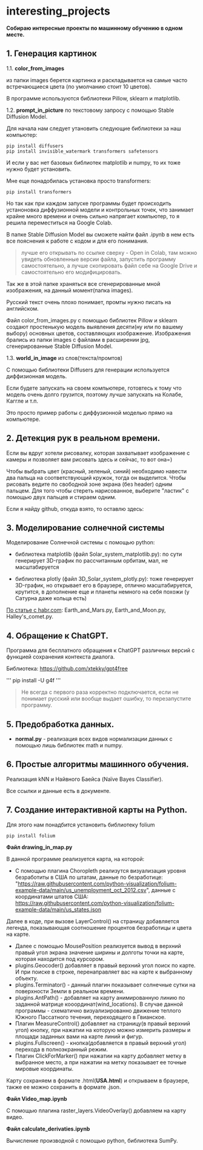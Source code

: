 # interesting_projects

**Собираю интересные проекты по машинному обучению в одном месте.**

## 1. Генерация картинок 

1.1. **color_from_images** 
     
из папки images берется картинка и раскладывается на самые часто встречающиеся цвета (по умолчанию стоит 10 цветов).
 
В программе используются библиотеки Pillow, sklearn и matplotlib.

1.2. **prompt_in_picture** по текстовому запросу с помощью Stable Diffusion Model.

Для начала нам следует утановить следующие библиотеки за наш компьютер:
```
pip install diffusers
pip install invisible_watermark transformers safetensors
```
И если у вас нет базовых библиотек matplotlib и numpy, то их тоже нужно будет установить.

Мне еще понадобилась установка просто transformers:
```
pip install transformers
```

Но так как при каждом запуске программы будет происходить устаноновка диффузионной модели и контрольных точек, что занимает крайне много времени и очень сильно напрягает компьютер, то я решила переместиться на Google Colab.

В папке Stable Diffusion Model вы сможете найти файл .ipynb в нем есть все пояснения к работе с кодом и для его понимания.
>лучше его открывать по ссылке сверху - Open in Colab, там можно увидеть обновленные версии файла, запустить программу самостоятельно, а лучше скопировать файл себе на Google Drive и самостоятельно его модифицировать.
   
Так же в этой папке храняться все сгенерированные мной изображения, на данный момент(папка images).

Русский текст очень плохо понимает, промты нужно писать на английском.

Файл color_from_images.py с помощью библиотек Pillow и sklearn создают простенькую модель выявления десяти(ну или по вашему выбору) основных цветов, составляющих изображение. Изображения брались из папки images с файлами в расширении jpg, сгенерированные Stable Diffusion Model.

1.3. **world_in_image** из слов(текста/промтов)

С помощью библиотеки Diffusers для генерации используется диффизионная модель. 

Если будете запускать на своем компьютере, готовтесь к тому что модель очень долго грузится, поэтому лучше запускать на Колабе, Каггле и т.п.

Это просто пример работы с диффузионной моделью прямо на компьютере.

## 2. Детекция рук в реальном времени.

Если вы вдруг хотели рисовалку, которая захватывает изображение с камеры и позволяет вам рисовать здесь и сейчас, то вот она=)

Чтобы выбрать цвет (красный, зеленый, синий) необходимо навести два пальца на соответствующий кружок, тогда он выделится. Чтобы рисовать ведите по свободной зоне экрана (без header) одним пальцем. Для того чтобы стереть нарисованное, выберите "ластик" с помощью двух пальцев и стираем одним.

Если я найду github, откуда взято, то оставлю здесь: 

## 3. Моделирование солнечной системы

Моделирование Солнечной системы с помощью python:
    
- библиотека matplotlib (файл Solar_system_matplotlib.py): по сути генерирует 3D-график по рассчитанным орбитам, мал, не масштабируется

- библиотека plotly (файл 3D_Solar_system_plotly.py): тоже генерирует 3D-график, но открывает его в браузере, отлично масштабируется, крутится, в дополнение еще и планеты немного на себя похожи (у Сатурна даже кольца есть) 

[По статье с habr.com](https://habr.com/ru/articles/419911/): Earth_and_Mars.py, Earth_and_Moon.py, Halley's_comet.py.

## 4. Обращение к ChatGPT.

Программа для бесплатного обращения к ChatGPT различных версий с функцией сохранения контекста диалога. 

Библиотека: https://github.com/xtekky/gpt4free

'''
pip install -U g4f
'''

>Не всегда с первого раза корректно подключается, если не понимает русский или вообще выдает ошибку, то перезапустите программу.

## 5. Предобработка данных.

 - **normal.py** - реализация всех видов нормализации данных с помощью лишь библиотек math и numpy.

## 6. Простые алгоритмы машинного обучения.

Реализация kNN и Найвного Баейса (Naïve Bayes Classifier).

Все ссылки и данные есть в документе.

## 7. Создание интерактивной карты на Python.

Для этого нам понадбится установить библиотеку folium
```
pip install folium
```

**Файл drawing_in_map.py**

В данной программе реализуется карта, на которой:
- С помощью плагина Choropleth реализутся визуализация уровня безработиты в США по штатам, данные по безработице: "https://raw.githubusercontent.com/python-visualization/folium-example-data/main/us_unemployment_oct_2012.csv", данные с координатами штатов США: https://raw.githubusercontent.com/python-visualization/folium-example-data/main/us_states.json 

Далее в коде, при вызове LayerControl() на страницу добавляется легенда, показывающая соотношение процентов безработицы и цвета на карте.
- Далее с помощью MousePosition реализуется вывод в верхний правый угол экрана значение ширины и долготы точки на карте, которая находится под курсором.
- plugins.Geocoder() добавляет в правый верхний угол поиск по карте. И при поиске в строке, перенаправляет вас на карте к выбранному объекту.
- plugins.Terminator() - данный плагин показывает солнечные сутки на поверхности Земли в реальном времени.
- plugins.AntPath() - добавляет на карту анимированную линию по заданной матрице кооординат(wind_locations). В случае данной программы - схематично визуализированно движение теплого Южного Пассатного течения, переходящего в Гвианское.
- Плагин MeasureControl() добавляет на страницу(в правый верхний угол) кнопку, при нажатии на которую можно измерить размеры и площади заданных вами на карте линий и фигур.
- plugins.Fullscreen() - кнопка(добавляется в правый верхний угол) перехода в полноэкранный режим.
- Плагин ClickForMarker() при нажатии на карту добавляет метку в выбранное место, а при нажатии на метку показывает ее точные мировые координаты.

Карту сохраняем в формате .html(**USA.html**) и открываем в браузере, также ее можно сохранить в формате .json.

**Файл Video_map.ipynb**

С помощью плагина raster_layers.VideoOverlay() добавляем на карту видео.

**Файл calculate_derivaties.ipynb**

Вычисление производной с помощью python, библиотека SumPy.
